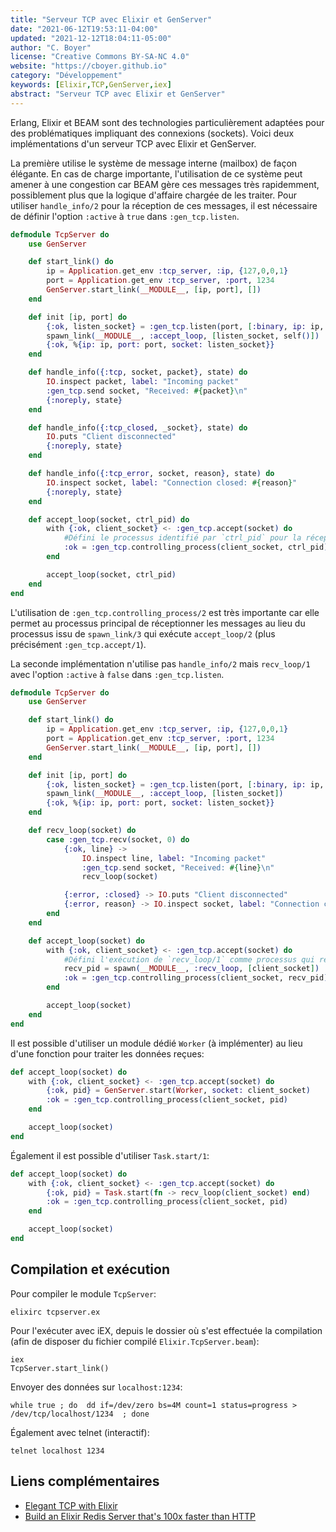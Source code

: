```yaml
---
title: "Serveur TCP avec Elixir et GenServer"
date: "2021-06-12T19:53:11-04:00"
updated: "2021-12-12T18:04:11-05:00"
author: "C. Boyer"
license: "Creative Commons BY-SA-NC 4.0"
website: "https://cboyer.github.io"
category: "Développement"
keywords: [Elixir,TCP,GenServer,iex]
abstract: "Serveur TCP avec Elixir et GenServer"
---
```



Erlang, Elixir et BEAM sont des technologies particulièrement adaptées pour des problématiques impliquant des connexions (sockets).
Voici deux implémentations d'un serveur TCP avec Elixir et GenServer.

La première utilise le système de message interne (mailbox) de façon élégante. En cas de charge importante, l'utilisation de ce système peut amener à une congestion car BEAM gère ces messages très rapidemment, possiblement plus que la logique d'affaire chargée de les traiter.
Pour utiliser `handle_info/2` pour la réception de ces messages, il est nécessaire de définir l'option `:active` à `true` dans `:gen_tcp.listen`.

```Elixir
defmodule TcpServer do
    use GenServer

    def start_link() do
        ip = Application.get_env :tcp_server, :ip, {127,0,0,1}
        port = Application.get_env :tcp_server, :port, 1234
        GenServer.start_link(__MODULE__, [ip, port], [])
    end

    def init [ip, port] do
        {:ok, listen_socket} = :gen_tcp.listen(port, [:binary, ip: ip, packet: :line, active: true, reuseaddr: true])
        spawn_link(__MODULE__, :accept_loop, [listen_socket, self()])
        {:ok, %{ip: ip, port: port, socket: listen_socket}}
    end

    def handle_info({:tcp, socket, packet}, state) do
        IO.inspect packet, label: "Incoming packet"
        :gen_tcp.send socket, "Received: #{packet}\n"
        {:noreply, state}
    end

    def handle_info({:tcp_closed, _socket}, state) do
        IO.puts "Client disconnected"
        {:noreply, state}
    end

    def handle_info({:tcp_error, socket, reason}, state) do
        IO.inspect socket, label: "Connection closed: #{reason}"
        {:noreply, state}
    end

    def accept_loop(socket, ctrl_pid) do
        with {:ok, client_socket} <- :gen_tcp.accept(socket) do
            #Défini le processus identifié par `ctrl_pid` pour la réception des messages avec handle_info/2
            :ok = :gen_tcp.controlling_process(client_socket, ctrl_pid)
        end

        accept_loop(socket, ctrl_pid)
    end
end
```

L'utilisation de `:gen_tcp.controlling_process/2` est très importante car elle permet au processus principal de réceptionner les messages au lieu du processus issu de `spawn_link/3` qui exécute `accept_loop/2` (plus précisément `:gen_tcp.accept/1`).

La seconde implémentation n'utilise pas `handle_info/2` mais `recv_loop/1` avec l'option `:active` à `false` dans `:gen_tcp.listen`.

```Elixir
defmodule TcpServer do
    use GenServer

    def start_link() do
        ip = Application.get_env :tcp_server, :ip, {127,0,0,1}
        port = Application.get_env :tcp_server, :port, 1234
        GenServer.start_link(__MODULE__, [ip, port], [])
    end

    def init [ip, port] do
        {:ok, listen_socket} = :gen_tcp.listen(port, [:binary, ip: ip, packet: :line, active: false, reuseaddr: true])
        spawn_link(__MODULE__, :accept_loop, [listen_socket])
        {:ok, %{ip: ip, port: port, socket: listen_socket}}
    end

    def recv_loop(socket) do
        case :gen_tcp.recv(socket, 0) do
            {:ok, line} ->
                IO.inspect line, label: "Incoming packet"
                :gen_tcp.send socket, "Received: #{line}\n"
                recv_loop(socket)

            {:error, :closed} -> IO.puts "Client disconnected"
            {:error, reason} -> IO.inspect socket, label: "Connection closed: #{reason}"
        end
    end

    def accept_loop(socket) do
        with {:ok, client_socket} <- :gen_tcp.accept(socket) do
            #Défini l'exécution de `recv_loop/1` comme processus qui reçoit les messages
            recv_pid = spawn(__MODULE__, :recv_loop, [client_socket])
            :ok = :gen_tcp.controlling_process(client_socket, recv_pid)
        end

        accept_loop(socket)
    end
end
```

Il est possible d'utiliser un module dédié `Worker` (à implémenter) au lieu d'une fonction pour traiter les données reçues:
```Elixir
def accept_loop(socket) do
    with {:ok, client_socket} <- :gen_tcp.accept(socket) do
        {:ok, pid} = GenServer.start(Worker, socket: client_socket)
        :ok = :gen_tcp.controlling_process(client_socket, pid)
    end

    accept_loop(socket)
end
```

Également il est possible d'utiliser `Task.start/1`:
```Elixir
def accept_loop(socket) do
    with {:ok, client_socket} <- :gen_tcp.accept(socket) do
        {:ok, pid} = Task.start(fn -> recv_loop(client_socket) end)
        :ok = :gen_tcp.controlling_process(client_socket, pid)
    end

    accept_loop(socket)
end
```


## Compilation et exécution

Pour compiler le module `TcpServer`:
```Console
elixirc tcpserver.ex
```

Pour l'exécuter avec iEX, depuis le dossier où s'est effectuée la compilation (afin de disposer du fichier compilé `Elixir.TcpServer.beam`):
```Console
iex
TcpServer.start_link()
```

Envoyer des données sur `localhost:1234`:
```Console
while true ; do  dd if=/dev/zero bs=4M count=1 status=progress > /dev/tcp/localhost/1234  ; done
```

Également avec telnet (interactif):
```Console
telnet localhost 1234
```

## Liens complémentaires

- [Elegant TCP with Elixir](https://openmymind.net/Elegant-TCP-with-Elixir-Part-1-TCP-as-Messages/)
- [Build an Elixir Redis Server that's 100x faster than HTTP](https://docs.statetrace.com/blog/redis-server/)
